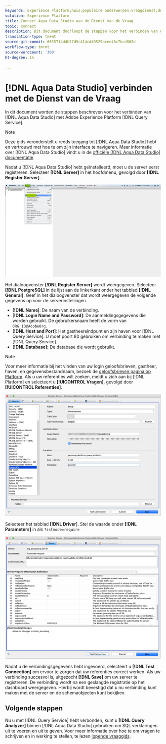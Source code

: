 ```yaml
---
keywords: Experience Platform;huis;populaire onderwerpen;vraagdienst;de dienst van de Vraag;de Studio van Gegevens Aqua;de gegevensstudio van Aqua;verbind met de vraagdienst;
solution: Experience Platform
title: Connect Aqua Data Studio aan de Dienst van de Vraag
topic: connect
description: Dit document doorloopt de stappen voor het verbinden van de Studio van Gegevens Aqua met de Dienst van de Vraag van Adobe Experience Platform.
translation-type: tm+mt
source-git-commit: 6655714d4b57d9c414cd40529bcee48c7bcd862d
workflow-type: tm+mt
source-wordcount: '300'
ht-degree: 1%

---
```



# [!DNL Aqua Data Studio] verbinden met de Dienst van de Vraag

In dit document worden de stappen beschreven voor het verbinden van [!DNL Aqua Data Studio] met Adobe Experience Platform [!DNL Query Service].

>[!NOTE]
>
> Deze gids veronderstelt u reeds toegang tot [!DNL Aqua Data Studio] hebt en vertrouwd met hoe te om zijn interface te navigeren. Meer informatie over [!DNL Aqua Data Studio] vindt u in de [officiële [!DNL Aqua Data Studio] documentatie](https://www.aquaclusters.com/app/home/project/public/aquadatastudio/wikibook/Documentation21.1/page/0/Aqua-Data-Studio-21-1).

Nadat u [!DNL Aqua Data Studio] hebt geïnstalleerd, moet u de server eerst registreren. Selecteer **[!DNL Server]** in het hoofdmenu, gevolgd door **[!DNL Register Server]**.

![](../images/clients/aqua-data-studio/register-server.png)

Het dialoogvenster **[!DNL Register Server]** wordt weergegeven. Selecteer **[!DNL PostgreSQL]** in de lijst aan de linkerkant onder het tabblad **[!DNL General]**. Geef in het dialoogvenster dat wordt weergegeven de volgende gegevens op voor de serverinstellingen.

- **[!DNL Name]**: De naam van de verbinding.
- **[!DNL Login Name and Password]**: De aanmeldingsgegevens die worden gebruikt. De gebruikersnaam heeft de vorm van `ORG_ID@AdobeOrg`.
- **[!DNL Host and Port]**: Het gastheereindpunt en zijn haven voor  [!DNL Query Service]. U moet poort 80 gebruiken om verbinding te maken met [!DNL Query Service].
- **[!DNL Database]:** De database die wordt gebruikt.

>[!NOTE]
>
>Voor meer informatie bij het vinden van uw login geloofsbrieven, gastheer, haven, en gegevensbestandnaam, bezoek de [geloofsbrieven pagina op Platform](https://platform.adobe.com/query/configuration). Als u uw referenties wilt zoeken, meldt u zich aan bij [!DNL Platform] en selecteert u **[!UICONTROL Vragen]**, gevolgd door **[!UICONTROL Referenties]**.

![](../images/clients/aqua-data-studio/register-server-general-tab.png)

Selecteer het tabblad **[!DNL Driver]**. Stel de waarde onder **[!DNL Parameters]** in als `?sslmode=require`

![](../images/clients/aqua-data-studio/register-server-driver-tab.png)

Nadat u de verbindingsgegevens hebt ingevoerd, selecteert u **[!DNL Test Connection]** om ervoor te zorgen dat uw referenties correct werken. Als uw verbinding succesvol is, uitgezocht **[!DNL Save]** om uw server te registreren. De verbinding wordt na een geslaagde registratie op het dashboard weergegeven. Hierbij wordt bevestigd dat u nu verbinding kunt maken met de server en de schemaobjecten kunt bekijken.

## Volgende stappen

Nu u met [!DNL Query Service] hebt verbonden, kunt u **[!DNL Query Analyzer]** binnen [!DNL Aqua Data Studio] gebruiken om SQL verklaringen uit te voeren en uit te geven. Voor meer informatie over hoe te om vragen te schrijven en in werking te stellen, te lezen [lopende vraaggids](../best-practices/writing-queries.md).